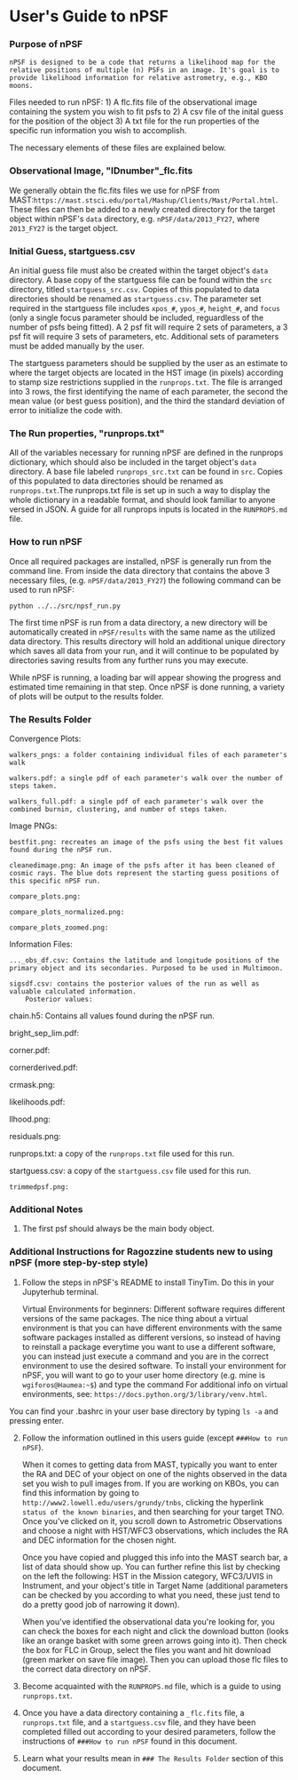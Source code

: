 # User's Guide to nPSF

### Purpose of nPSF

    nPSF is designed to be a code that returns a likelihood map for the relative positions of multiple (n) PSFs in an image. It's goal is to provide likelihood information for relative astrometry, e.g., KBO moons.

Files needed to run nPSF:
    1) A flc.fits file of the observational image containing the system you wish to fit psfs to
    2) A csv file of the inital guess for the position of the object 
    3) A txt file for the run properties of the specific run information you wish to accomplish.

The necessary elements of these files are explained below.
  
  
### Observational Image,  "IDnumber"_flc.fits

We generally obtain the flc.fits files we use for nPSF from MAST:`https://mast.stsci.edu/portal/Mashup/Clients/Mast/Portal.html`.
These files can then be added to a newly created directory for the target object within nPSF's `data` directory, e.g. `nPSF/data/2013_FY27`, where `2013_FY27` is the target object.

### Initial Guess, startguess.csv

An initial guess file must also be created within the target object's `data` directory. A base copy of the startguess file can be found within the `src` directory, titled `startguess_src.csv`. Copies of this populated to data directories should be renamed as `startguess.csv`. The parameter set required in the startguess file includes `xpos_#`, `ypos_#`, `height_#`, and `focus` (only a single focus parameter should be included, reguardless of the number of psfs being fitted). A 2 psf fit will require 2 sets of parameters, a 3 psf fit will require 3 sets of parameters, etc. Additional sets of parameters must be added manually by the user. 

The startguess parameters should be supplied by the user as an estimate to where the target objects are located in the HST image (in pixels) according to stamp size restrictions supplied in the `runprops.txt`. The file is arranged into 3 rows, the first identifying the name of each parameter, the second the mean value (or best guess position), and the third the standard deviation of error to initialize the code with.

### The Run properties, "runprops.txt"

All of the variables necessary for running nPSF are defined in the runprops dictionary, which should also be included in the target object's `data` directory. A base file labeled `runprops_src.txt` can be found in `src`. Copies of this populated to data directories should be renamed as `runprops.txt`.The runprops.txt file is set up in such a way to display the whole dictionary in a readable format, and should look familiar to anyone versed in JSON. A guide for all runprops inputs is located in the `RUNPROPS.md` file.

### How to run nPSF

Once all required packages are installed, nPSF is generally run from the command line. From inside the data directory that contains the above 3 necessary files, (e.g. `nPSF/data/2013_FY27`) the following command can be used to run nPSF:

`python ../../src/npsf_run.py`

The first time nPSF is run from a data directory, a new directory will be automatically created in `nPSF/results` with the same name as the utilized data directory. This results directory will hold an additional unique directory which saves all data from your run, and it will continue to be populated by directories saving results from any further runs you may execute.

 While nPSF is running, a loading bar will appear showing the progress and estimated time remaining in that step. Once nPSF is done running, a variety of plots will be output to the results folder.


### The Results Folder

Convergence Plots:

    walkers_pngs: a folder containing individual files of each parameter's walk

    walkers.pdf: a single pdf of each parameter's walk over the number of steps taken. 

    walkers_full.pdf: a single pdf of each parameter's walk over the combined burnin, clustering, and number of steps taken.


Image PNGs: 

    bestfit.png: recreates an image of the psfs using the best fit values found during the nPSF run.

    cleanedimage.png: An image of the psfs after it has been cleaned of cosmic rays. The blue dots represent the starting guess positions of this specific nPSF run. 

    compare_plots.png:

    compare_plots_normalized.png:

    compare_plots_zoomed.png:


Information Files: 

    ..._obs_df.csv: Contains the latitude and longitude positions of the primary object and its secondaries. Purposed to be used in Multimoon.

    sigsdf.csv: contains the posterior values of the run as well as valuable calculated information. 
        Posterior values:
            


chain.h5: Contains all values found during the nPSF run.


bright_sep_lim.pdf:

corner.pdf:

cornerderived.pdf:

crmask.png:

likelihoods.pdf:

llhood.png:

residuals.png:

runprops.txt: a copy of the `runprops.txt` file used for this run.



startguess.csv: a copy of the `startguess.csv` file used for this run.


    trimmedpsf.png:

### Additional Notes

1) The first psf should always be the main body object.


### Additional Instructions for Ragozzine students new to using nPSF (more step-by-step style)

1) Follow the steps in nPSF's README to install TinyTim. Do this in your Jupyterhub terminal. 

    Virtual Environments for beginners: Different software requires different versions of the same packages. The nice thing about a virtual environment is that you can have different environments with the same software packages installed as different versions, so instead of having to reinstall a package everytime you want to use a different software, you can instead just execute a command and you are in the correct environment to use the desired software. 
    To install your environment for nPSF, you will want to go to your user home directory (e.g. mine is `wgiforos@Haumea:~$`) and type the command 
For additional info on virtual environments, see: `https://docs.python.org/3/library/venv.html`. 

You can find your .bashrc in your user base directory by typing `ls -a` and pressing enter. 

2) Follow the information outlined in this users guide (except `###How to run nPSF`). 

    When it comes to getting data from MAST, typically you want to enter the RA and DEC of your object on one of the nights observed in the data set you wish to pull images from. If you are working on KBOs, you can find this information by going to `http://www2.lowell.edu/users/grundy/tnbs`, clicking the hyperlink `status of the known binaries`, and then searching for your target TNO. Once you've clicked on it, you scroll down to Astrometric Observations and choose a night with HST/WFC3 observations, which includes the RA and DEC information for the chosen night. 

    Once you have copied and plugged this info into the MAST search bar, a list of data should show up. You can further refine this list by checking on the left the following: HST in the Mission category, WFC3/UVIS in Instrument, and your object's title in Target Name (additional parameters can be checked by you according to what you need, these just tend to do a pretty good job of narrowing it down). 

    When you've identified the observational data you're looking for, you can check the boxes for each night and click the download button (looks like an orange basket with some green arrows going into it). Then check the box for FLC in Group, select the files you want and hit download (green marker on save file image). Then you can upload those flc files to the correct data directory on nPSF. 
    
3) Become acquainted with the `RUNPROPS.md` file, which is a guide to using `runprops.txt`.

4) Once you have a data directory containing a `_flc.fits` file, a `runprops.txt` file, and a `startguess.csv` file, and they have been completed filled out according to your desired parameters, follow the instructions of `###How to run nPSF` found in this document.

5) Learn what your results mean in `### The Results Folder` section of this document.